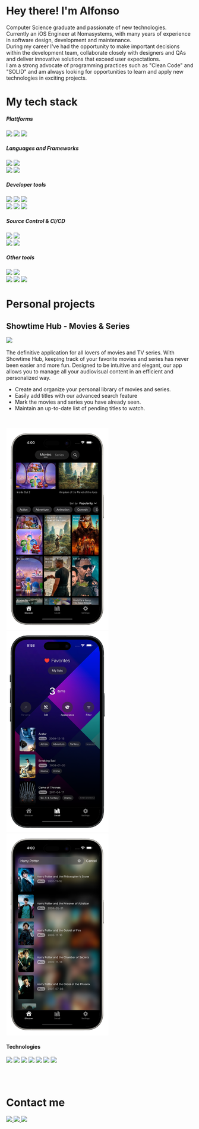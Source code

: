 # Hey there! I'm Alfonso

Computer Science graduate and passionate of new technologies. <br/>
Currently an iOS Engineer at Nomasystems, with many years of experience in software design, development and maintenance. <br/>
During my career I've had the opportunity to make important decisions within the development team, collaborate closely with designers and QAs and deliver innovative solutions that exceed user expectations. <br/>
I am a strong advocate of programming practices such as "Clean Code" and "SOLID" and am always looking for opportunities to learn and apply new technologies in exciting projects. <br/>

# My tech stack

##### Plattforms <br/>
<img src="https://img.shields.io/badge/iOS-3b3939?style=for-the-badge&logo=apple&logoColor=ffffff" /> <img src="https://img.shields.io/badge/macos-ffffff?style=for-the-badge&logo=macos&logoColor=000" /> <img src="https://img.shields.io/badge/App_Store_Publishing-ffffff?style=for-the-badge&logo=app%20store" /> <br/>

##### Languages and Frameworks <br/>
<img src="https://img.shields.io/badge/Swift-f72d00?style=for-the-badge&logo=Swift&logoColor=FFFFFF" /> <img src="https://img.shields.io/badge/objective%20c-706d6d?style=for-the-badge&logo=objective-c&logoColor=FFFFFF" /> <br/>
<img src="https://img.shields.io/badge/uikit-3ba4f5?style=for-the-badge&logo=uikit&logoColor=ffffff" /> <img src="https://img.shields.io/badge/swiftui-f5823b?style=for-the-badge&logo=swift&logoColor=ffffff" /> <br/>

##### Developer tools <br/>
<img src="https://img.shields.io/badge/Xcode-2e75b3?style=for-the-badge&logo=Xcode&logoColor=FFFFFF" /> <img src="https://img.shields.io/badge/Visual%20studio%20code-14bdfa?style=for-the-badge&logo=visual%20studio%20code&logoColor=ffffff" /> <img src="https://img.shields.io/badge/swiftlint-ce2ad4?style=for-the-badge&logo=swift&logoColor=ffffff" /> <br/>
<img src="https://img.shields.io/badge/sonarqube-852a65?style=for-the-badge&logo=sonarqube&logoColor=ffffff" />
<img src="https://img.shields.io/badge/Postman-FF6C37?style=for-the-badge&logo=Postman&logoColor=white" /> <img src="https://img.shields.io/badge/Swagger-37a308?style=for-the-badge&logo=swagger&logoColor=ffffff" />
<br/>

##### Source Control & CI/CD
<img src="https://img.shields.io/badge/git-ff0000?style=for-the-badge&logo=git&logoColor=ffffff" /> <img src="https://img.shields.io/badge/github-8400ff?style=for-the-badge&logo=github&logoColor=ffffff" /> <br/>
<img src="https://img.shields.io/badge/github%20actions-367d2e?style=for-the-badge&logo=GitHub%20actions&logoColor=ffffff" /> <img src="https://img.shields.io/badge/fastlane-85fc49?style=for-the-badge&logo=fastlane&logoColor=000" />

##### Other tools
<img src="https://img.shields.io/badge/Jira-0052CC?style=for-the-badge&logo=Jira&logoColor=white" /> <img src="https://img.shields.io/badge/Confluence-0052CC?style=for-the-badge&logo=Confluence&logoColor=FFFFFF" /> <br/>
<img src="https://img.shields.io/badge/Firebase-3993fa?style=for-the-badge&logo=firebase" /> <img src="https://img.shields.io/badge/figma-82faa6?style=for-the-badge&logo=figma&logoColor=000" />  <img src="https://img.shields.io/badge/chat%20gpt-8acfb0?style=for-the-badge&logo=openai&logoColor=000000" /> <br/>

# Personal projects

## Showtime Hub - Movies & Series
<a href="https://apps.apple.com/es/app/showtime-hub-cine-y-series/id6503365201">
  <img src="https://img.shields.io/badge/Download_on_App_Store-3ba4f5?style=for-the-badge&logo=app%20store&logoColor=ffffff" />
</a>

The definitive application for all lovers of movies and TV series. With Showtime Hub, keeping track of your favorite movies and series has never been easier and more fun. Designed to be intuitive and elegant, our app allows you to manage all your audiovisual content in an efficient and personalized way.
- Create and organize your personal library of movies and series.
- Easily add titles with our advanced search feature
- Mark the movies and series you have already seen.
- Maintain an up-to-date list of pending titles to watch.
<br/>

<p float="left">
  <img src="https://github.com/bzas/bzas/blob/main/images/capture-1.png" width="275" />
  <img src="https://github.com/bzas/bzas/blob/main/images/capture-2.png" width="275" />
  <img src="https://github.com/bzas/bzas/blob/main/images/capture-3.png" width="275" />
</p>

#### Technologies

<img src="https://img.shields.io/badge/Swift-706d6d?style=for-the-badge" /> <img src="https://img.shields.io/badge/SwiftUI-706d6d?style=for-the-badge" /> <img src="https://img.shields.io/badge/Fastlane-706d6d?style=for-the-badge" /> <img src="https://img.shields.io/badge/SwiftLint-706d6d?style=for-the-badge" /> <img src="https://img.shields.io/badge/URLSession-706d6d?style=for-the-badge" /> <img src="https://img.shields.io/badge/SwiftData-706d6d?style=for-the-badge" />
<img src="https://img.shields.io/badge/PhotosUI-706d6d?style=for-the-badge" /> 

<br/>
<br/>

# Contact me

<a href="https://github.com/bzas/bzas/raw/main/Resume.pdf"> <img src="https://img.shields.io/badge/my_resume-e3ce10?style=for-the-badge&logo=rectangle&logoColor=000" /> </a>
<a href="https://www.linkedin.com/in/alfonso-boizas/"> <img src="https://img.shields.io/badge/linkedin-%230077B5.svg?&style=for-the-badge&logo=linkedin&logoColor=white" /> </a>
<a href="mailto:boizasal@gmail.com"> <img src="https://img.shields.io/badge/boizasal@gmail.com-%23D14836.svg?&style=for-the-badge&logo=gmail&logoColor=white" /> </a>
